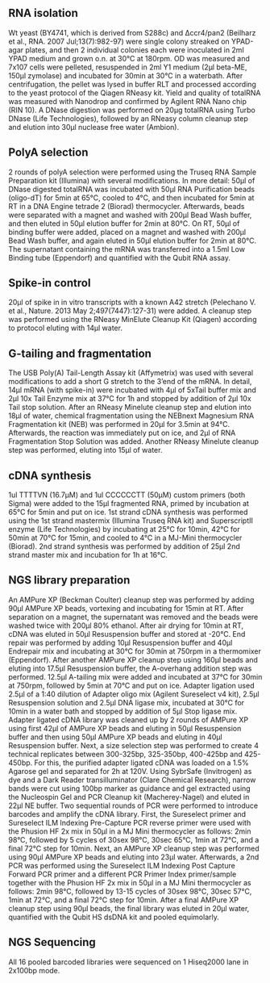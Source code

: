 ## RNA isolation

Wt yeast (BY4741, which is derived from S288c) and Δccr4/pan2 (Beilharz et 
al., RNA. 2007 Jul;13(7):982-97) were single colony streaked on YPAD-agar 
plates, and then 2 individual colonies each were inoculated in 2ml YPAD medium 
and grown o.n. at 30°C at 180rpm. OD was measured and 7x107 cells were 
pelleted, resuspended in 2ml Y1 medium (2μl beta-ME, 150μl zymolase) and 
incubated for 30min at 30°C in a waterbath. After centrifugation, the pellet 
was lysed in buffer RLT and processed according to the yeast protocol of the 
Qiagen RNeasy kit. Yield and quality of totalRNA was measured with Nanodrop and 
confirmed by Agilent RNA Nano chip (RIN 10). A DNase digestion was performed on 
20μg totalRNA using Turbo DNase (Life Technologies), followed by an RNeasy 
column cleanup step and elution into 30μl nuclease free water (Ambion).

## PolyA selection

2 rounds of polyA selection were performed using the Truseq RNA Sample 
Preparation kit (Illumina) with several modifications. In more detail: 
50μl of DNase digested totalRNA was incubated with 50μl RNA Purification 
beads (oligo-dT) for 5min at 65°C, cooled to 4°C, and then incubated for 5min 
at RT in a DNA Engine tetrade 2 (Biorad) thermocycler. Afterwards, beads were 
separated with a magnet and washed with 200μl Bead Wash buffer, and then 
eluted in 50μl elution buffer for 2min at 80°C. On RT, 50μl of binding 
buffer were added, placed on a magnet and washed with 200μl Bead Wash buffer, 
and again eluted in 50μl elution buffer for 2min at 80°C. The supernatant 
containing the mRNA was transferred into a 1.5ml Low Binding tube (Eppendorf) 
and quantified with the Qubit RNA assay.

## Spike-in control

20μl of spike in in vitro transcripts with a known A42 stretch (Pelechano V. 
et al., Nature. 2013 May 2;497(7447):127-31) were added. A cleanup step was 
performed using the RNeasy MinElute Cleanup Kit (Qiagen) according to protocol 
eluting with 14μl water.

## G-tailing and fragmentation

The USB Poly(A) Tail-Length Assay kit (Affymetrix) was used with several 
modifications to add a short G stretch to the 3’end of the mRNA. In detail, 
14μl mRNA (with spike-in) were incubated with 4μl of 5xTail buffer mix and 
2μl 10x Tail Enzyme mix at 37°C for 1h and stopped by addition of 2μl 10x 
Tail stop solution. After an RNeasy Minelute cleanup step and elution into 
18μl of water, chemical fragmentation using the NEBnext Magnesium RNA 
Fragmentation kit (NEB) was performed in 20μl for 3.5min at 94°C. Afterwards, 
the reaction was immediately put on ice, and 2μl of RNA Fragmentation Stop 
Solution was added. Another RNeasy Minelute cleanup step was performed, eluting 
into 15μl of water.

## cDNA synthesis

1ul TTTTVN (16.7μM) and 1ul CCCCCCTT (50μM) custom primers (both Sigma) were 
added to the 15μl fragmented RNA, primed by incubation at 65°C for 5min and 
put on ice. 1st strand cDNA synthesis was performed using the 1st strand 
mastermix (Illumina Truseq RNA kit) and SuperscriptII enzyme (Life 
Technologies) by incubating at 25°C for 10min, 42°C for 50min at 70°C for 
15min, and cooled to 4°C in a MJ-Mini thermocycler (Biorad). 2nd strand 
synthesis was performed by addition of 25μl 2nd strand master mix and 
incubation for 1h at 16°C.

## NGS library preparation

An AMPure XP (Beckman Coulter) cleanup step was performed by adding 90μl 
AMPure XP beads, vortexing and incubating for 15min at RT. After separation on 
a magnet, the supernatant was removed and the beads were washed twice with 
200μl 80% ethanol. After air drying for 10min at RT, cDNA was eluted in 50μl 
Resuspension buffer and stored at -20°C.
End repair was performed by adding 10μl Resuspension buffer and 40μl 
Endrepair mix and incubating at 30°C for 30min at 750rpm in a thermomixer 
(Eppendorf).
After another AMPure XP cleanup step using 160μl beads and eluting into 
17.5μl Resuspension buffer, the A-overhang addition step was performed. 
12.5μl A-tailing mix were added and incubated at 37°C for 30min at 750rpm, 
followed by 5min at 70°C and put on ice. Adapter ligation used 2.5μl of a 
1:40 dilution of Adapter oligo mix (Agilent Sureselect v4 kit), 2.5μl 
Resuspension solution and 2.5μl DNA ligase mix, incubated at 30°C for 10min 
in a water bath and stopped by addition of 5μl Stop ligase mix. Adapter 
ligated cDNA library was cleaned up by 2 rounds of AMPure XP using first 42μl 
of AMPure XP beads and eluting in 50μl Resuspension buffer and then using 
50μl AMPure XP beads and eluting in 40μl Resuspension buffer.
Next, a size selection step was performed to create 4 technical replicates 
between 300-325bp, 325-350bp, 400-425bp and 425-450bp. For this, the purified 
adapter ligated cDNA was loaded on a 1.5% Agarose gel and separated for 2h at 
120V. Using SybrSafe (Invitrogen) as dye and a Dark Reader transilluminator 
(Clare Chemical Research), narrow bands were cut using 100bp marker as guidance 
and gel extracted using the Nucleospin Gel and PCR Cleanup kit (Macherey-Nagel) 
and eluted in 22μl NE buffer.
Two sequential rounds of PCR were performed to introduce barcodes and amplify 
the cDNA library. First, the Sureselect primer and Sureselect ILM Indexing 
Pre-Capture PCR reverse primer were used with the Phusion HF 2x mix in 50μl in 
a MJ Mini thermocycler as follows: 2min 98°C, followed by 5 cycles of 30sex 
98°C, 30sec 65°C, 1min at 72°C, and a final 72°C step for 10min. Next, an 
AMPure XP cleanup step was performed using 90μl AMPure XP beads and eluting 
into 23μl water. Afterwards, a 2nd PCR was performed using the Sureselect ILM 
Indexing Post Capture Forward PCR primer and a different PCR Primer Index 
primer/sample together with the Phusion HF 2x mix in 50μl in a MJ Mini 
thermocycler as follows: 2min 98°C, followed by 13-15 cycles of 30sex 98°C, 
30sec 57°C, 1min at 72°C, and a final 72°C step for 10min. After a final 
AMPure XP cleanup step using 90μl beads, the final library was eluted in 20μl 
water, quantified with the Qubit HS dsDNA kit and pooled equimolarly.

## NGS Sequencing

All 16 pooled barcoded libraries were sequenced on 1 Hiseq2000 lane in 2x100bp 
mode.

